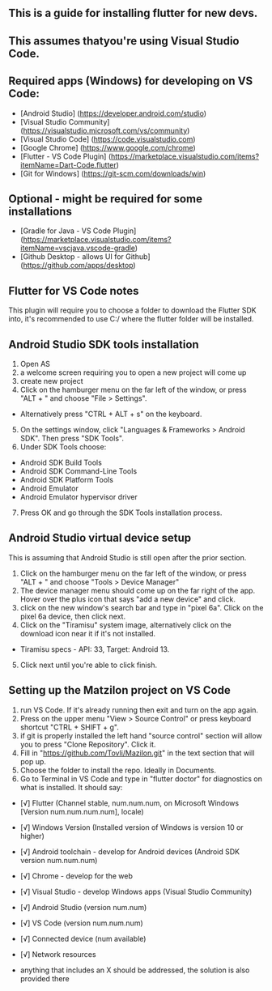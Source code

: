 ## This is a guide for installing flutter for new devs.
## This assumes thatyou're using Visual Studio Code.

## Required apps (Windows) for developing on VS Code:
- [Android Studio] (https://developer.android.com/studio)
- [Visual Studio Community] (https://visualstudio.microsoft.com/vs/community)
- [Visual Studio Code] (https://code.visualstudio.com)
- [Google Chrome] (https://www.google.com/chrome)
- [Flutter - VS Code Plugin] (https://marketplace.visualstudio.com/items?itemName=Dart-Code.flutter)
- [Git for Windows] (https://git-scm.com/downloads/win)

## Optional - might be required for some installations
- [Gradle for Java - VS Code Plugin] (https://marketplace.visualstudio.com/items?itemName=vscjava.vscode-gradle)
- [Github Desktop - allows UI for Github] (https://github.com/apps/desktop)

## Flutter for VS Code notes
This plugin will require you to choose a folder to download the Flutter SDK into, it's recommended to use C:/ where the flutter folder will be installed.

## Android Studio SDK tools installation
1. Open AS
2. a welcome screen requiring you to open a new project will come up
3. create new project
4. Click on the hamburger menu on the far left of the window, or press "ALT + \" and choose "File > Settings".
- Alternatively press "CTRL + ALT + s" on the keyboard.
5. On the settings window, click "Languages & Frameworks > Android SDK". Then press "SDK Tools".
6. Under SDK Tools choose:
- Android SDK Build Tools
- Android SDK Command-Line Tools
- Android SDK Platform Tools
- Android Emulator
- Android Emulator hypervisor driver
7. Press OK and go through the SDK Tools installation process.

## Android Studio virtual device setup
This is assuming that Android Studio is still open after the prior section.
1. Click on the hamburger menu on the far left of the window, or press "ALT + \" and choose "Tools > Device Manager"
2. The device manager menu should come up on the far right of the app. Hover over the plus icon that says "add a new device" and click.
3. click on the new window's search bar and type in "pixel 6a". Click on the pixel 6a device, then click next.
4. Click on the "Tiramisu" system image, alternatively click on the download icon near it if it's not installed.
- Tiramisu specs - API: 33, Target: Android 13.
5. Click next until you're able to click finish.

## Setting up the Matzilon project on VS Code
1. run VS Code. If it's already running then exit and turn on the app again.
2. Press on the upper menu "View > Source Control" or press keyboard shortcut "CTRL + SHIFT + g".
3. if git is properly installed the left hand "source control" section will allow you to press "Clone Repository". Click it.
4. Fill in "https://github.com/Tovli/Mazilon.git" in the text section that will pop up.
5. Choose the folder to install the repo. Ideally in Documents.
6. Go to Terminal in VS Code and type in "flutter doctor" for diagnostics on what is installed.
It should say:

- [√] Flutter (Channel stable, num.num.num, on Microsoft Windows [Version num.num.num.num], locale)
- [√] Windows Version (Installed version of Windows is version 10 or higher)
- [√] Android toolchain - develop for Android devices (Android SDK version num.num.num)
- [√] Chrome - develop for the web
- [√] Visual Studio - develop Windows apps (Visual Studio Community)
- [√] Android Studio (version num.num)
- [√] VS Code (version num.num.num)
- [√] Connected device (num available)
- [√] Network resources

- anything that includes an X should be addressed, the solution is also provided there
